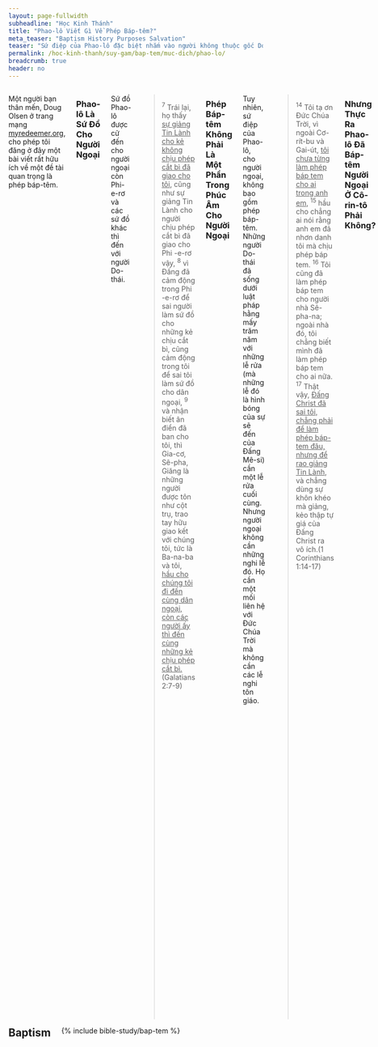 ```yaml
---
layout: page-fullwidth
subheadline: "Học Kinh Thánh"
title: "Phao-lô Viết Gì Về Phép Báp-têm?"
meta_teaser: "Baptism History Purposes Salvation"
teaser: "Sứ điệp của Phao-lô đặc biệt nhắm vào người không thuộc gốc Do-thái, họ không sống nhờ những nghi lễ tẩy rửa. Ông giải thích cho họ -những người ngoại này- rằng chỉ có một báp-têm được thực hiện bởi Đức Thánh Linh để hội nhập những kẻ tin vào một thân thể của Đấng Christ. Mục vụ của Phao-lô không có phép báp-têm bằng nước vì người ngoại không cần nó để chấm dứt mối liên hệ với luật pháp Môi-se. Họ cần bắt đầu một mối liên hệ với Đức Chúa Trời Hằng Sống."
permalink: /hoc-kinh-thanh/suy-gam/bap-tem/muc-dich/phao-lo/
breadcrumb: true
header: no
---
```

<!--more-->
<div class="row">
<div class="medium-8 columns" markdown="1">

<p class="blockquote">Một người bạn thân mến, Doug Olsen ở trang mạng <a href="http://myredeemer.org">myredeemer.org</a>, cho phép tôi đăng ở đây một bài viết rất hữu ích về một đề tài quan trọng là phép báp-têm.</p>

### Phao-lô Là Sứ Đồ Cho Người Ngoại

Sứ đồ Phao-lô được cử đến cho người ngoại còn Phi-e-rơ và các sứ đồ khác thì đến với người Do-thái.

> <sup>7</sup> Trái lại, họ thấy <u>sự giảng Tin Lành cho kẻ không chịu phép cắt bì đã giao cho tôi</u>, cũng như sự giảng Tin Lành cho người chịu phép cắt bì đã giao cho Phi -e-rơ vậy, <sup>8</sup> vì Ðấng đã cảm động trong Phi -e-rơ để sai người làm sứ đồ cho những kẻ chịu cắt bì, cũng cảm động trong tôi để sai tôi làm sứ đồ cho dân ngoại, <sup>9</sup> và nhận biết ân điển đã ban cho tôi, thì Gia-cơ, Sê-pha, Giăng là những người được tôn như cột trụ, trao tay hữu giao kết với chúng tôi, tức là Ba-na-ba và tôi, <u>hầu cho chúng tôi đi đến cùng dân ngoại, còn các người ấy thì đến cùng những kẻ chịu phép cắt bì.</u> (Galatians 2:7-9)

### Phép Báp-têm Không Phải Là Một Phần Trong Phúc Âm Cho Người Ngoại

Tuy nhiên, sứ điệp của Phao-lô, cho người ngoại, không bao gồm phép báp-têm. Những người Do-thái đã sống dưới luật pháp hằng mấy trăm năm với những lễ rửa (mà những lễ đó là hình bóng của sự sẽ đến của Đấng Mê-si) cần một lễ rửa cuối cùng. Nhưng người ngoại không cần những nghi lễ đó. Họ cần một mối liên hệ với Đức Chúa Trời mà không cần các lễ nghi tôn giáo.

> <sup>14</sup> Tôi tạ ơn Ðức Chúa Trời, vì ngoài Cơ-rít-bu và Gai-út, <u>tôi chưa từng làm phép báp tem cho ai trong anh em</u>, <sup>15</sup> hầu cho chẳng ai nói rằng anh em đã nhơn danh tôi mà chịu phép báp tem. <sup>16</sup> Tôi cũng đã làm phép báp tem cho người nhà Sê-pha-na; ngoài nhà đó, tôi chẳng biết mình đã làm phép báp tem cho ai nữa. <sup>17</sup> Thật vậy, <u>Ðấng Christ đã sai tôi, chẳng phải để làm phép báp-tem đâu, nhưng để rao giảng Tin Lành</u>, và chẳng dùng sự khôn khéo mà giảng, kẻo thập tự giá của Ðấng Christ ra vô ích.(1 Corinthians 1:14-17)

### Nhưng Thực Ra Phao-lô Đã Báp-têm Người Ngoại Ở Cô-rin-tô Phải Không?

Có lẽ, nhưng không nhất thiết điều đó đã xảy ra. Chuyện kể về sự ông ở thành Cô-rin-tô được tìm thấy trong Công-vụ đoạn 18. Đoạn đó đã khởi đầu viết rằng Phao-lô đến thành để viếng vài người bạn Do-thái đã thoát khỏi thành Rô-ma.

> <sup>1</sup> Rồi đó, Phao-lô đi khỏi thành A-thên, mà tới thành Cô-rinh-tô. <sup>2</sup> Tại đó, người gặp một người Giu-đa, tên là A-qui-la, quê ở xứ Bông, mới từ nước Y-ta-li đến đây với vợ mình là Bê-rít-sin, bởi vì vua Cơ-lốt có chỉ truyền mọi người Giu-đa phải lánh khỏi thành Rô-ma; Phao-lô bèn hiệp với hai người. <sup>3</sup> Vì đồng nghề, nên Phao-lô ở nhà hai người mà làm việc chung nhau; vả, nghề các người đó là may trại. (Acts 18:1-3)

Trong sách Rô-ma, Phao-lô tuyên bố rằng sự khao khát của lòng ông là dân tộc ông cũng được sự cứu rỗi. Theo lời kể câu chuyện này trong Công-vụ đoạn 18, Phao-lô đã giảng đạo cho những người trong nhà hội -chắc chắn là để chiêu mộ người Do-thái; nhưng cũng có sự hiện diện của những người ngoại. Và vào thời điểm này (Acts 18:6) ông trở nên bực bội và bắt đầu dời trọng tâm từ người Do-thái đến người ngoại.

> <sup>4</sup> Hễ đến ngày Sa-bát, thì Phao-lô giảng luận trong nhà hội, khuyên dỗ người Giu-đa và người Gờ-réc. <sup>5</sup> Khi Si-la và Ti-mô-thê từ xứ Ma-xê-đoan đến, thì Phao-lô hết lòng chuyên lo về sự giảng dạy, làm chứng với người Giu-đa rằng Ðức Chúa Jêsus là Ðấng Christ. <sup>6</sup> Nhưng, vì chúng chống cự và khinh dể người, nên người giũ áo mình mà nói rằng: Ước gì máu các ngươi đổ lại trên đầu các ngươi! Còn ta thì tinh sạch; từ đây, ta sẽ đi đến cùng người ngoại. <sup>7</sup> Phao-lô ra khỏi đó, vào nhà một người tên là Ti-ti-u Giút-tu, là kẻ kính sợ Ðức Chúa Trời, nhà người giáp với nhà hội. (Acts 18:4-7)

Một trong những người mà Phao-lô báp-tem (được ghi nhận trong 1 Corinthians 1:14-16) là Crispus. Ông hẳn phải là người Do-thái vì ông là trưởng nhà hội!

> Bấy giờ Cơ-rít-bu, <u>chủ nhà hội</u>, với cả nhà mình đều tin Chúa; lại có nhiều người Cô-rinh-tô từng nghe Phao-lô giảng, cũng tin và chịu phép báp-tem. (Acts 18:8)

Ở đây, được viết rằng nhiều người Cô-rin-tô tin và được báp-têm. Vì Phao-lô nói rằng ông chỉ báp-têm Crispus, Gaius và gia đình Stephanas, vậy hẳn phải có những người khác cử hành lễ báp-têm. Có lẽ Gai-út và Stephanas là người ngoại -chúng ta không biết rõ lắm. Nhưng điều chúng ta biết chắc chắn là phúc âm của Phao-lô là cho người ngoại và không bao gồm phép báp-têm (1 Corinthians 1:17).

### Quyết Định Của Phao-lô Về Phép Báp-têm

Trong 1 Corinthians 1:17, Phao-lô nhận diện hai phần tử gây trở ngại cho thập tự giá của Đấng Christ. Phần tử thứ nhất là tài giảng luận hùng hồn. Nó nâng người giảng lên trên Đấng Cứu Thế. Ông muốn những lời của ông cứ đơn sơ hầu cho mọi người có thể hiểu được -đó là sự cứu rỗi của họ chỉ nương hoàn toàn trên quyền năng của Đức Chúa Trời (2 Corinthians 2:1-5).

Phần tử kia là phép báp-têm. Ông nhận thấy rằng nó gây sự chia rẽ trong hội thánh (1 Corinthians 1:10-17). Các tín đồ trở thành môn đệ của A-pô-lô và Phi-e-rơ và Đấng Christ. Sứ mạng của Phao-lô là mang mọi người đến sự hiệp nhất trong đức tin trong Đấng Christ.

<a href="{{ site.baseurl }}/hoc-kinh-thanh/suy-gam/bap-tem/cuu-roi/">Bài kế: Phép Báp-têm Có Trọng Yếu Không?</a>

{% include bible-study/bible-study-footer %}
</div><!-- /.medium-8.columns -->
<div class="bible-index medium-4 columns">
<h2 style="margin: 0px">Baptism</h2>
        {% include bible-study/bap-tem %}
</div><!-- /.medium-4.columns -->
</div><!-- /.row -->
